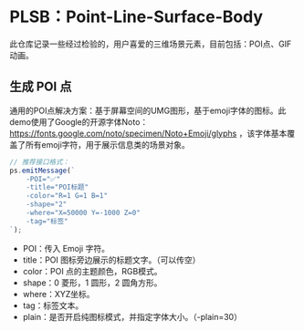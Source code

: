 # PLSB：Point-Line-Surface-Body


此仓库记录一些经过检验的，用户喜爱的三维场景元素，目前包括：POI点、GIF动画。

## 生成 POI 点

通用的POI点解决方案：基于屏幕空间的UMG图形，基于emoji字体的图标。此demo使用了Google的开源字体Noto：https://fonts.google.com/noto/specimen/Noto+Emoji/glyphs ，该字体基本覆盖了所有emoji字符，用于展示信息类的场景对象。

```js
// 推荐接口格式：
ps.emitMessage(`
    -POI="✅"
    -title="POI标题"
    -color="R=1 G=1 B=1"
    -shape="2"
    -where="X=50000 Y=-1000 Z=0"
    -tag="标签"
`);
```

- POI：传入 Emoji 字符。
- title：POI 图标旁边展示的标题文字。（可以传空）
- color：POI 点的主题颜色，RGB模式。
- shape：0 菱形，1 圆形，2 圆角方形。
- where：XYZ坐标。
- tag：标签文本。
- plain：是否开启纯图标模式，并指定字体大小。（-plain=30）